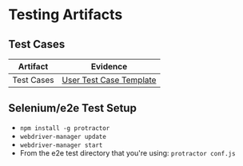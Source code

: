# Testing Artifacts

## Test Cases
Artifact | Evidence 
--- | --- 
Test Cases | [User Test Case Template](https://github.com/inforeliance/MedCheck/blob/master/Artifacts/Development/PageFunctionWhiteboard.JPG)


## Selenium/e2e Test Setup
- `npm install -g protractor`
- `webdriver-manager update`
- `webdriver-manager start`
- From the e2e test directory that you're using: `protractor conf.js`